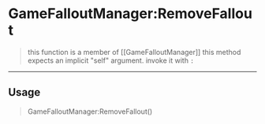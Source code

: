 # GameFalloutManager:RemoveFallout
> this function is a member of [[GameFalloutManager]]
> this method expects an implicit "self" argument. invoke it with `:`
-----
## Usage
> GameFalloutManager:RemoveFallout()
